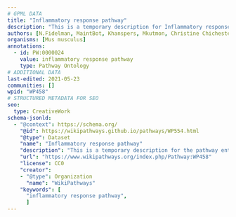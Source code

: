 ```yaml
---
# GPML DATA
title: "Inflammatory response pathway"
description: "This is a temporary description for Inflammatory response pathway"
authors: [N.Fidelman, MaintBot, Khanspers, Mkutmon, Christine Chichester, Eweitz]
organisms: [Mus musculus]
annotations:
  - id: PW:0000024
    value: inflammatory response pathway
    type: Pathway Ontology
# ADDITIONAL DATA
last-edited: 2021-05-23
communities: []
wpid: "WP458"
# STRUCTURED METADATA FOR SEO
seo:
  type: CreativeWork
schema-jsonld:
  - "@context": https://schema.org/
    "@id": https://wikipathways.github.io/pathways/WP554.html
    "@type": Dataset
    "name": "Inflammatory response pathway"
    "description": "This is a temporary description for the pathway entitled: Inflammatory response pathway"
    "url": "https://www.wikipathways.org/index.php/Pathway:WP458"
    "license": CC0
    "creator":
    - "@type": Organization
      "name": "WikiPathways"
    "keywords": [
      "inflammatory response pathway",
      ]
---
```

